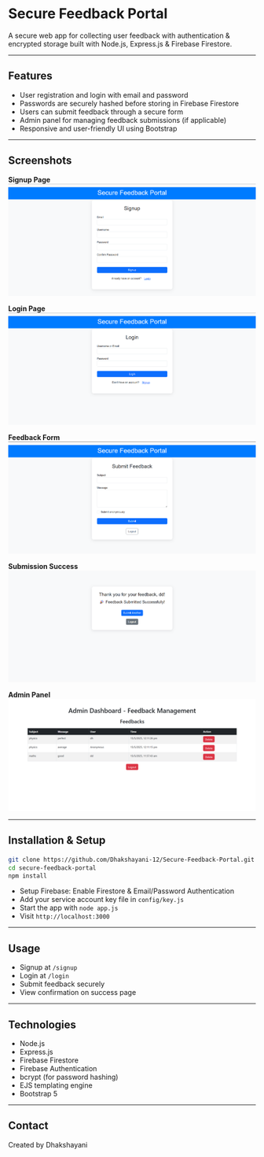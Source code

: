 
# Secure Feedback Portal

A secure web app for collecting user feedback with authentication & encrypted storage built with Node.js, Express.js & Firebase Firestore.

---

## Features

- User registration and login with email and password
- Passwords are securely hashed before storing in Firebase Firestore
- Users can submit feedback through a secure form
- Admin panel for managing feedback submissions (if applicable)
- Responsive and user-friendly UI using Bootstrap

---

## Screenshots

**Signup Page**  
![Signup Page](./screenshots/signup.png)

**Login Page**  
![Login Page](./screenshots/login.png)

**Feedback Form**  
![Feedback Form](./screenshots/feedback_form.png)

**Submission Success**  
![Success Page](./screenshots/success.png)

**Admin Panel**  
![Admin_panel](./screenshots/admin.png)

---

## Installation & Setup

```bash
git clone https://github.com/Dhakshayani-12/Secure-Feedback-Portal.git
cd secure-feedback-portal
npm install
```

- Setup Firebase: Enable Firestore & Email/Password Authentication  
- Add your service account key file in `config/key.js`  
- Start the app with `node app.js`  
- Visit `http://localhost:3000`

---

## Usage

- Signup at `/signup`  
- Login at `/login`  
- Submit feedback securely  
- View confirmation on success page

---

## Technologies

- Node.js
- Express.js
- Firebase Firestore
- Firebase Authentication
- bcrypt (for password hashing)
- EJS templating engine
- Bootstrap 5

---


## Contact

Created by Dhakshayani
